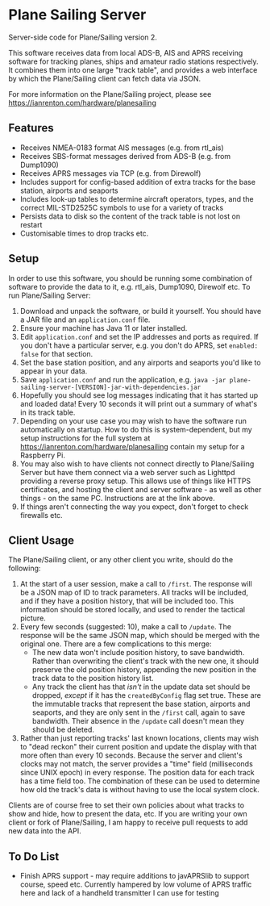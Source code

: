# Plane Sailing Server

Server-side code for Plane/Sailing version 2.

This software receives data from local ADS-B, AIS and APRS receiving software for tracking planes, ships and amateur radio stations respectively. It combines them into one large "track table", and provides a web interface by which the Plane/Sailing client can fetch data via JSON.

For more information on the Plane/Sailing project, please see https://ianrenton.com/hardware/planesailing

## Features

* Receives NMEA-0183 format AIS messages (e.g. from rtl_ais)
* Receives SBS-format messages derived from ADS-B (e.g. from Dump1090)
* Receives APRS messages via TCP (e.g. from Direwolf)
* Includes support for config-based addition of extra tracks for the base station, airports and seaports
* Includes look-up tables to determine aircraft operators, types, and the correct MIL-STD2525C symbols to use for a variety of tracks
* Persists data to disk so the content of the track table is not lost on restart
* Customisable times to drop tracks etc.

## Setup

In order to use this software, you should be running some combination of software to provide the data to it, e.g. rtl_ais, Dump1090, Direwolf etc. To run Plane/Sailing Server:

1. Download and unpack the software, or build it yourself. You should have a JAR file and an `application.conf` file.
2. Ensure your machine has Java 11 or later installed.
3. Edit `application.conf` and set the IP addresses and ports as required. If you don't have a particular server, e.g. you don't do APRS, set `enabled: false` for that section.
4. Set the base station position, and any airports and seaports you'd like to appear in your data.
5. Save `application.conf` and run the application, e.g. `java -jar plane-sailing-server-[VERSION]-jar-with-dependencies.jar`
6. Hopefully you should see log messages indicating that it has started up and loaded data! Every 10 seconds it will print out a summary of what's in its track table.
7. Depending on your use case you may wish to have the software run automatically on startup. How to do this is system-dependent, but my setup instructions for the full system at https://ianrenton.com/hardware/planesailing contain my setup for a Raspberry Pi.
8. You may also wish to have clients not connect directly to Plane/Sailing Server but have them connect via a web server such as Lighttpd providing a reverse proxy setup. This allows use of things like HTTPS certificates, and hosting the client and server software - as well as other things - on the same PC. Instructions are at the link above.
9. If things aren't connecting the way you expect, don't forget to check firewalls etc.

## Client Usage

The Plane/Sailing client, or any other client you write, should do the following:

1. At the start of a user session, make a call to `/first`. The response will be a JSON map of ID to track parameters. All tracks will be included, and if they have a position history, that will be included too. This information should be stored locally, and used to render the tactical picture.
2. Every few seconds (suggested: 10), make a call to `/update`. The response will be the same JSON map, which should be merged with the original one. There are a few complications to this merge:
    * The new data won't include position history, to save bandwidth. Rather than overwriting the client's track with the new one, it should preserve the old position history, appending the new position in the track data to the position history list.
    * Any track the client has that *isn't* in the update data set should be dropped, *except* if it has the `createdByConfig` flag set true. These are the immutable tracks that represent the base station, airports and seaports, and they are only sent in the `/first` call, again to save bandwidth. Their absence in the `/update` call doesn't mean they should be deleted.
3. Rather than just reporting tracks' last known locations, clients may wish to "dead reckon" their current position and update the display with that more often than every 10 seconds. Because the server and client's clocks may not match, the server provides a "time" field (milliseconds since UNIX epoch) in every response. The position data for each track has a time field too. The combination of these can be used to determine how old the track's data is without having to use the local system clock.

Clients are of course free to set their own policies about what tracks to show and hide, how to present the data, etc. If you are writing your own client or fork of Plane/Sailing, I am happy to receive pull requests to add new data into the API.

## To Do List

* Finish APRS support - may require additions to javAPRSlib to support course, speed etc. Currently hampered by low volume of APRS traffic here and lack of a handheld transmitter I can use for testing